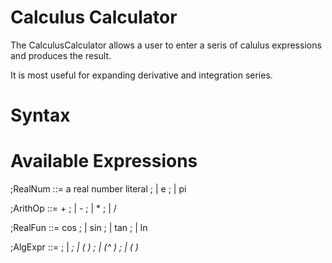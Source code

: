 Calculus Calculator
==================

The CalculusCalculator allows a user to enter a seris of calulus expressions and produces the result.

It is most useful for expanding derivative and integration series.

Syntax
==================


Available Expressions
==================

;RealNum ::= a real number literal
;          | e
;          | pi

;ArithOp ::= +
;          | -
;          | *
;          | /

;RealFun ::= cos
;          | sin
;          | tan
;          | ln

;AlgExpr ::= <RealNum>
;          | <var>
;          | (<ArithOp> <AlgExpr> <AlgExpr>)
;          | (^ <AlgExpr> <RealNum>)
;          | (<fun> <AlgExpr>)
